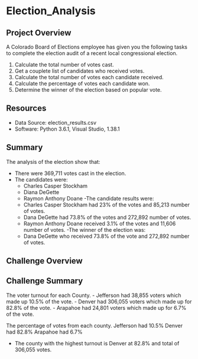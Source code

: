 # Election_Analysis

## Project Overview
A Colorado Board of Elections employee has given you the following tasks to complete the election audit of a recent local congressional election. 

1.  Calculate the total number of votes cast.
2.  Get a couplete list of candidates who received votes.
3.  Calculate the total number of votes each candidate received.
4.  Calculate the percentage of votes each candidate won. 
5.  Determine the winner of the election based on popular vote. 

## Resources
- Data Source: election_results.csv
- Software:  Python 3.6.1, Visual Studio, 1.38.1

## Summary 
The analysis of the election show that:  
- There were 369,711 votes cast in the election.
- The candidates were:
    - Charles Casper Stockham
    - Diana DeGette
    - Raymon Anthony Doane
-The candidate results were:
    - Charles Casper Stockham had 23% of the votes and 85,213 number of votes.
    - Dana DeGette had 73.8% of the votes and 272,892 number of votes.
    - Raymon Anthony Doane received 3.1% of the votes and 11,606 number of votes.
-The winner of the election was: 
    - Dana DeGette who received 73.8% of the vote and 272,892 number of votes.

## Challenge Overview

## Challenge Summary
The voter turnout for each County. 
    - Jefferson had 38,855 voters which made up 10.5% of the vote.
    - Denver had 306,055 voters which made up for 82.8% of the vote.
    - Arapahoe had 24,801 voters which made up for 6.7% of the vote.

The percentage of votes from each county.
    Jefferson had 10.5% 
    Denver had 82.8%
    Arapahoe had 6.7%

- The county with the highest turnout is Denver at 82.8% and total of 306,055 votes.
